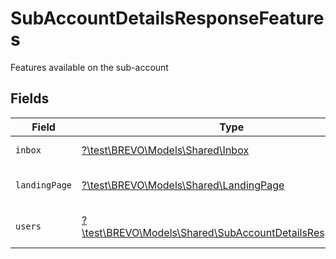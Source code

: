 # SubAccountDetailsResponseFeatures

Features available on the sub-account


## Fields

| Field                                                                                                              | Type                                                                                                               | Required                                                                                                           | Description                                                                                                        |
| ------------------------------------------------------------------------------------------------------------------ | ------------------------------------------------------------------------------------------------------------------ | ------------------------------------------------------------------------------------------------------------------ | ------------------------------------------------------------------------------------------------------------------ |
| `inbox`                                                                                                            | [?\test\BREVO\Models\Shared\Inbox](../../Models/Shared/Inbox.md)                                                   | :heavy_minus_sign:                                                                                                 | Inbox details                                                                                                      |
| `landingPage`                                                                                                      | [?\test\BREVO\Models\Shared\LandingPage](../../Models/Shared/LandingPage.md)                                       | :heavy_minus_sign:                                                                                                 | Landing page details                                                                                               |
| `users`                                                                                                            | [?\test\BREVO\Models\Shared\SubAccountDetailsResponseUsers](../../Models/Shared/SubAccountDetailsResponseUsers.md) | :heavy_minus_sign:                                                                                                 | Multi-account details                                                                                              |